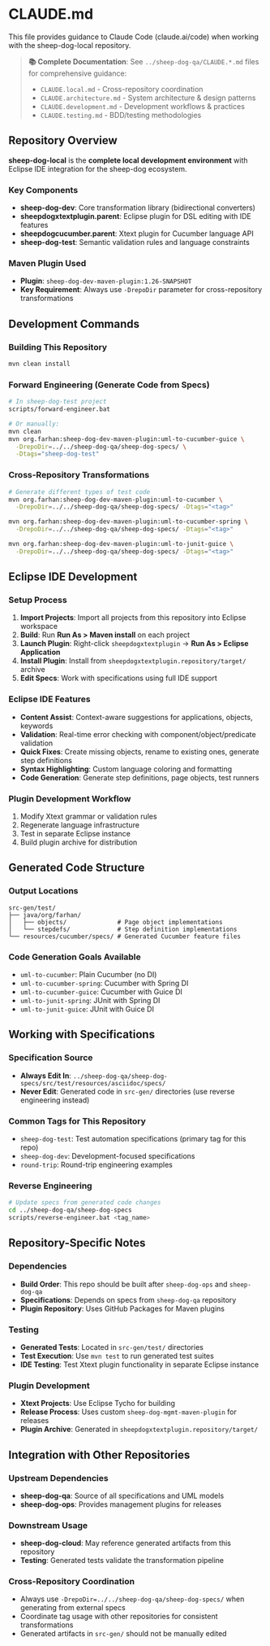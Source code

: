 # CLAUDE.md

This file provides guidance to Claude Code (claude.ai/code) when working with the sheep-dog-local repository.

> **📚 Complete Documentation**: See `../sheep-dog-qa/CLAUDE.*.md` files for comprehensive guidance:
> - `CLAUDE.local.md` - Cross-repository coordination
> - `CLAUDE.architecture.md` - System architecture & design patterns
> - `CLAUDE.development.md` - Development workflows & practices  
> - `CLAUDE.testing.md` - BDD/testing methodologies

## Repository Overview

**sheep-dog-local** is the **complete local development environment** with Eclipse IDE integration for the sheep-dog ecosystem.

### Key Components
- **sheep-dog-dev**: Core transformation library (bidirectional converters)
- **sheepdogxtextplugin.parent**: Eclipse plugin for DSL editing with IDE features
- **sheepdogcucumber.parent**: Xtext plugin for Cucumber language API  
- **sheep-dog-test**: Semantic validation rules and language constraints

### Maven Plugin Used
- **Plugin**: `sheep-dog-dev-maven-plugin:1.26-SNAPSHOT`
- **Key Requirement**: Always use `-DrepoDir` parameter for cross-repository transformations

## Development Commands

### Building This Repository
```bash
mvn clean install
```

### Forward Engineering (Generate Code from Specs)
```bash
# In sheep-dog-test project
scripts/forward-engineer.bat

# Or manually:
mvn clean  
mvn org.farhan:sheep-dog-dev-maven-plugin:uml-to-cucumber-guice \
  -DrepoDir=../../sheep-dog-qa/sheep-dog-specs/ \
  -Dtags="sheep-dog-test"
```

### Cross-Repository Transformations
```bash
# Generate different types of test code
mvn org.farhan:sheep-dog-dev-maven-plugin:uml-to-cucumber \
  -DrepoDir=../../sheep-dog-qa/sheep-dog-specs/ -Dtags="<tag>"

mvn org.farhan:sheep-dog-dev-maven-plugin:uml-to-cucumber-spring \
  -DrepoDir=../../sheep-dog-qa/sheep-dog-specs/ -Dtags="<tag>"

mvn org.farhan:sheep-dog-dev-maven-plugin:uml-to-junit-guice \
  -DrepoDir=../../sheep-dog-qa/sheep-dog-specs/ -Dtags="<tag>"
```

## Eclipse IDE Development

### Setup Process
1. **Import Projects**: Import all projects from this repository into Eclipse workspace
2. **Build**: Run **Run As > Maven install** on each project  
3. **Launch Plugin**: Right-click `sheepdogxtextplugin` → **Run As > Eclipse Application**
4. **Install Plugin**: Install from `sheepdogxtextplugin.repository/target/` archive
5. **Edit Specs**: Work with specifications using full IDE support

### Eclipse IDE Features
- **Content Assist**: Context-aware suggestions for applications, objects, keywords
- **Validation**: Real-time error checking with component/object/predicate validation
- **Quick Fixes**: Create missing objects, rename to existing ones, generate step definitions
- **Syntax Highlighting**: Custom language coloring and formatting
- **Code Generation**: Generate step definitions, page objects, test runners

### Plugin Development Workflow
1. Modify Xtext grammar or validation rules
2. Regenerate language infrastructure
3. Test in separate Eclipse instance
4. Build plugin archive for distribution

## Generated Code Structure

### Output Locations
```
src-gen/test/
├── java/org/farhan/
│   ├── objects/              # Page object implementations
│   └── stepdefs/             # Step definition implementations  
└── resources/cucumber/specs/ # Generated Cucumber feature files
```

### Code Generation Goals Available
- `uml-to-cucumber`: Plain Cucumber (no DI)
- `uml-to-cucumber-spring`: Cucumber with Spring DI
- `uml-to-cucumber-guice`: Cucumber with Guice DI  
- `uml-to-junit-spring`: JUnit with Spring DI
- `uml-to-junit-guice`: JUnit with Guice DI

## Working with Specifications

### Specification Source
- **Always Edit In**: `../sheep-dog-qa/sheep-dog-specs/src/test/resources/asciidoc/specs/`
- **Never Edit**: Generated code in `src-gen/` directories (use reverse engineering instead)

### Common Tags for This Repository
- `sheep-dog-test`: Test automation specifications (primary tag for this repo)
- `sheep-dog-dev`: Development-focused specifications
- `round-trip`: Round-trip engineering examples

### Reverse Engineering
```bash
# Update specs from generated code changes
cd ../sheep-dog-qa/sheep-dog-specs
scripts/reverse-engineer.bat <tag_name>
```

## Repository-Specific Notes

### Dependencies
- **Build Order**: This repo should be built after `sheep-dog-ops` and `sheep-dog-qa`
- **Specifications**: Depends on specs from `sheep-dog-qa` repository
- **Plugin Repository**: Uses GitHub Packages for Maven plugins

### Testing
- **Generated Tests**: Located in `src-gen/test/` directories
- **Test Execution**: Use `mvn test` to run generated test suites
- **IDE Testing**: Test Xtext plugin functionality in separate Eclipse instance

### Plugin Development
- **Xtext Projects**: Use Eclipse Tycho for building
- **Release Process**: Uses custom `sheep-dog-mgmt-maven-plugin` for releases
- **Plugin Archive**: Generated in `sheepdogxtextplugin.repository/target/`

## Integration with Other Repositories

### Upstream Dependencies
- **sheep-dog-qa**: Source of all specifications and UML models
- **sheep-dog-ops**: Provides management plugins for releases

### Downstream Usage  
- **sheep-dog-cloud**: May reference generated artifacts from this repository
- **Testing**: Generated tests validate the transformation pipeline

### Cross-Repository Coordination
- Always use `-DrepoDir=../../sheep-dog-qa/sheep-dog-specs/` when generating from external specs
- Coordinate tag usage with other repositories for consistent transformations
- Generated artifacts in `src-gen/` should not be manually edited